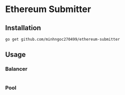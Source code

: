 # Ethereum Submitter

## Installation

```
go get github.com/minhngoc270499/ethereum-submitter
```

## Usage

### Balancer

```
```

### Pool

```
```